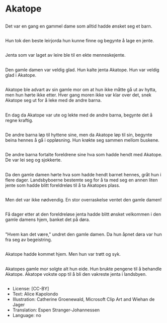 # Akatope

##
Det var en gang en gammel dame som alltid hadde ønsket seg et barn.

##
Hun tok den beste leirjorda hun kunne finne og begynte å lage en jente.

##
Jenta som var laget av leire ble til en ekte menneskejente.

##
Den gamle damen var veldig glad. Hun kalte jenta Akatope. Hun var veldig glad i Akatope.

##
Akatope ble advart av sin gamle mor om at hun ikke måtte gå ut av hytta, men hun hørte ikke etter. Hver gang moren ikke var klar over det, snek Akatope seg ut for å leke med de andre barna.

##
En dag da Akatope var ute og lekte med de andre barna, begynte det å regne kraftig.

##
De andre barna løp til hyttene sine, men da Akatope løp til sin, begynte beina hennes å gå i oppløsning. Hun krøkte seg sammen mellom buskene.

##
De andre barna fortalte foreldrene sine hva som hadde hendt med Akatope. De var lei seg og sjokkerte.

##
Da den gamle damen hørte hva som hadde hendt barnet hennes, gråt hun i flere dager. Landsbyboerne bestemte seg for å ta med seg en annen liten jente som hadde blitt foreldreløs til å ta Akatopes plass.

##
Men det var ikke nødvendig. En stor overraskelse ventet den gamle damen!

##
Få dager etter at den foreldreløse jenta hadde blitt ønsket velkommen i den gamle damens hjem, banket det på døra.

##
"Hvem kan det være," undret den gamle damen. Da hun åpnet døra var hun fra seg av begeistring.

##
Akatope hadde kommet hjem. Men hun var trøtt og syk.

##
Akatopes gamle mor solgte alt hun eide. Hun brukte pengene til å behandle Akatope. Akatope vokste opp til å bli den vakreste jenta i landsbyen.

##
* License: [CC-BY]
* Text: Alice Kapolondo
* Illustration: Catherine Groenewald, Microsoft Clip Art and Wiehan de Jager
* Translation: Espen Stranger-Johannessen
* Language: no
